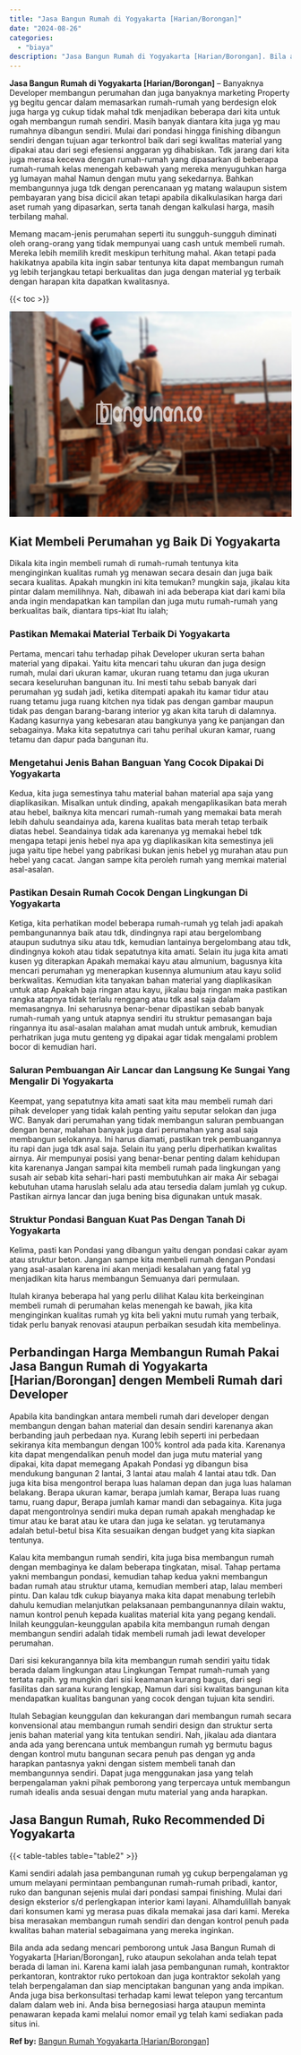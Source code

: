 ```yaml
---
title: "Jasa Bangun Rumah di Yogyakarta [Harian/Borongan]"
date: "2024-08-26"
categories: 
  - "biaya"
description: "Jasa Bangun Rumah di Yogyakarta [Harian/Borongan]. Bila anda ada sedang mencari pemborong untuk Jasa Bangun Rumah di Yogyakarta [Harian/Borongan], ruko ata..."
---
```


**Jasa Bangun Rumah di Yogyakarta \[Harian/Borongan\]** – Banyaknya Developer membangun perumahan dan juga banyaknya marketing Property yg begitu gencar dalam memasarkan rumah-rumah yang berdesign elok juga harga yg cukup tidak mahal tdk menjadikan beberapa dari kita untuk ogah membangun rumah sendiri. Masih banyak diantara kita juga yg mau rumahnya dibangun sendiri. Mulai dari pondasi hingga finishing dibangun sendiri dengan tujuan agar terkontrol baik dari segi kwalitas material yang dipakai atau dari segi efesiensi anggaran yg dihabiskan. Tdk jarang dari kita juga merasa kecewa dengan rumah-rumah yang dipasarkan di beberapa rumah-rumah kelas menengah kebawah yang mereka menyuguhkan harga yg lumayan mahal Namun dengan mutu yang sekedarnya. Bahkan membangunnya juga tdk dengan perencanaan yg matang walaupun sistem pembayaran yang bisa dicicil akan tetapi apabila dikalkulasikan harga dari aset rumah yang dipasarkan, serta tanah dengan kalkulasi harga, masih terbilang mahal.

Memang macam-jenis perumahan seperti itu sungguh-sungguh diminati oleh orang-orang yang tidak mempunyai uang cash untuk membeli rumah. Mereka lebih memilih kredit meskipun terhitung mahal. Akan tetapi pada hakikatnya apabila kita ingin sabar tentunya kita dapat membangun rumah yg lebih terjangkau tetapi berkualitas dan juga dengan material yg terbaik dengan harapan kita dapatkan kwalitasnya.

{{< toc >}}

![Jasa Bangun Rumah di Yogyakarta [Harian/Borongan]](/images/borong-bangunan-34.png)

## Kiat Membeli Perumahan yg Baik Di Yogyakarta

Dikala kita ingin membeli rumah di rumah-rumah tentunya kita menginginkan kualitas rumah yg menawan secara desain dan juga baik secara kualitas. Apakah mungkin ini kita temukan? mungkin saja, jikalau kita pintar dalam memilihnya. Nah, dibawah ini ada beberapa kiat dari kami bila anda ingin mendapatkan kan tampilan dan juga mutu rumah-rumah yang berkualitas baik, diantara tips-kiat Itu ialah;

### Pastikan Memakai Material Terbaik Di Yogyakarta

Pertama, mencari tahu terhadap pihak Developer ukuran serta bahan material yang dipakai. Yaitu kita mencari tahu ukuran dan juga design rumah, mulai dari ukuran kamar, ukuran ruang tetamu dan juga ukuran secara keseluruhan bangunan itu. Ini mesti tahu sebab banyak dari perumahan yg sudah jadi, ketika ditempati apakah itu kamar tidur atau ruang tetamu juga ruang kitchen nya tidak pas dengan gambar maupun tidak pas dengan barang-barang interior yg akan kita taruh di dalamnya. Kadang kasurnya yang kebesaran atau bangkunya yang ke panjangan dan sebagainya. Maka kita sepatutnya cari tahu perihal ukuran kamar, ruang tetamu dan dapur pada bangunan itu.

### Mengetahui Jenis Bahan Banguan Yang Cocok Dipakai Di Yogyakarta

Kedua, kita juga semestinya tahu material bahan material apa saja yang diaplikasikan. Misalkan untuk dinding, apakah mengaplikasikan bata merah atau hebel, baiknya kita mencari rumah-rumah yang memakai bata merah lebih dahulu seandainya ada, karena kualitas bata merah tetap terbaik diatas hebel. Seandainya tidak ada karenanya yg memakai hebel tdk mengapa tetapi jenis hebel nya apa yg diaplikasikan kita semestinya jeli juga yaitu tipe hebel yang pabrikasi bukan jenis hebel yg murahan atau pun hebel yang cacat. Jangan sampe kita peroleh rumah yang memkai material asal-asalan.

### Pastikan Desain Rumah Cocok Dengan Lingkungan Di Yogyakarta

Ketiga, kita perhatikan model beberapa rumah-rumah yg telah jadi apakah pembangunannya baik atau tdk, dindingnya rapi atau bergelombang ataupun sudutnya siku atau tdk, kemudian lantainya bergelombang atau tdk, dindingnya kokoh atau tidak sepatutnya kita amati. Selain itu juga kita amati kusen yg diterapkan Apakah memakai kayu atau almunium, bagusnya kita mencari perumahan yg menerapkan kusennya alumunium atau kayu solid berkwalitas. Kemudian kita tanyakan bahan material yang diaplikasikan untuk atap Apakah baja ringan atau kayu, jikalau baja ringan maka pastikan rangka atapnya tidak terlalu renggang atau tdk asal saja dalam memasangnya. Ini seharusnya benar-benar dipastikan sebab banyak rumah-rumah yang untuk atapnya sendiri itu struktur pemasangan baja ringannya itu asal-asalan malahan amat mudah untuk ambruk, kemudian perhatrikan juga mutu genteng yg dipakai agar tidak mengalami problem bocor di kemudian hari.

### Saluran Pembuangan Air Lancar dan Langsung Ke Sungai Yang Mengalir Di Yogyakarta

Keempat, yang sepatutnya kita amati saat kita mau membeli rumah dari pihak developer yang tidak kalah penting yaitu seputar selokan dan juga WC. Banyak dari perumahan yang tidak membangun saluran pembuangan dengan benar, malahan banyak juga dari perumahan yang asal saja membangun selokannya. Ini harus diamati, pastikan trek pembuangannya itu rapi dan juga tdk asal saja. Selain itu yang perlu diperhatikan kwalitas airnya. Air mempunyai posisi yang benar-benar penting dalam kehidupan kita karenanya Jangan sampai kita membeli rumah pada lingkungan yang susah air sebab kita sehari-hari pasti membutuhkan air maka Air sebagai kebutuhan utama haruslah selalu ada atau tersedia dalam jumlah yg cukup. Pastikan airnya lancar dan juga bening bisa digunakan untuk masak.

### Struktur Pondasi Banguan Kuat Pas Dengan Tanah Di Yogyakarta

Kelima, pasti kan Pondasi yang dibangun yaitu dengan pondasi cakar ayam atau struktur beton. Jangan sampe kita membeli rumah dengan Pondasi yang asal-asalan karena ini akan menjadi kesalahan yang fatal yg menjadikan kita harus membangun Semuanya dari permulaan.

Itulah kiranya beberapa hal yang perlu dilihat Kalau kita berkeinginan membeli rumah di perumahan kelas menengah ke bawah, jika kita menginginkan kualitas rumah yg kita beli yakni mutu rumah yang terbaik, tidak perlu banyak renovasi ataupun perbaikan sesudah kita membelinya.

## Perbandingan Harga Membangun Rumah Pakai Jasa Bangun Rumah di Yogyakarta \[Harian/Borongan\] dengen Membeli Rumah dari Developer

Apabila kita bandingkan antara membeli rumah dari developer dengan membangun dengan bahan material dan desain sendiri karenanya akan berbanding jauh perbedaan nya. Kurang lebih seperti ini perbedaan sekiranya kita membangun dengan 100% kontrol ada pada kita. Karenanya kita dapat mengendalikan penuh model dan juga mutu material yang dipakai, kita dapat memegang Apakah Pondasi yg dibangun bisa mendukung bangunan 2 lantai, 3 lantai atau malah 4 lantai atau tdk. Dan juga kita bisa mengontrol berapa luas halaman depan dan juga luas halaman belakang. Berapa ukuran kamar, berapa jumlah kamar, Berapa luas ruang tamu, ruang dapur, Berapa jumlah kamar mandi dan sebagainya. Kita juga dapat mengontrolnya sendiri muka depan rumah apakah menghadap ke timur atau ke barat atau ke utara dan juga ke selatan. yg terutamanya adalah betul-betul bisa Kita sesuaikan dengan budget yang kita siapkan tentunya.

Kalau kita membangun rumah sendiri, kita juga bisa membangun rumah dengan membaginya ke dalam beberapa tingkatan, misal. Tahap pertama yakni membangun pondasi, kemudian tahap kedua yakni membangun badan rumah atau struktur utama, kemudian memberi atap, lalau memberi pintu. Dan kalau tdk cukup biayanya maka kita dapat menabung terlebih dahulu kemudian melanjutkan pelaksanaan pembangunannya dilain waktu, namun kontrol penuh kepada kualitas material kita yang pegang kendali. Inilah keunggulan-keunggulan apabila kita membangun rumah dengan membangun sendiri adalah tidak membeli rumah jadi lewat developer perumahan.

Dari sisi kekurangannya bila kita membangun rumah sendiri yaitu tidak berada dalam lingkungan atau Lingkungan Tempat rumah-rumah yang tertata rapih. yg mungkin dari sisi keamanan kurang bagus, dari segi fasilitas dan sarana kurang lengkap, Namun dari sisi kwalitas bangunan kita mendapatkan kualitas bangunan yang cocok dengan tujuan kita sendiri.

Itulah Sebagian keunggulan dan kekurangan dari membangun rumah secara konvensional atau membangun rumah sendiri design dan struktur serta jenis bahan material yang kita tentukan sendiri. Nah, jikalau ada diantara anda ada yang berencana untuk membangun rumah yg bermutu bagus dengan kontrol mutu bangunan secara penuh pas dengan yg anda harapkan pantasnya yakni dengan sistem membeli tanah dan membangunnya sendiri. Dapat juga menggunakan jasa yang telah berpengalaman yakni pihak pemborong yang terpercaya untuk membangun rumah idealis anda sesuai dengan mutu material yang anda harapkan.

## Jasa Bangun Rumah, Ruko Recommended Di Yogyakarta

{{< table-tables table="table2" >}}

Kami sendiri adalah jasa pembangunan rumah yg cukup berpengalaman yg umum melayani permintaan pembangunan rumah-rumah pribadi, kantor, ruko dan bangunan sejenis mulai dari pondasi sampai finishing. Mulai dari design eksterior s/d perlengkapan interior kami layani. Alhamdulillah banyak dari konsumen kami yg merasa puas dikala memakai jasa dari kami. Mereka bisa merasakan membangun rumah sendiri dan dengan kontrol penuh pada kwalitas bahan material sebagaimana yang mereka inginkan.

Bila anda ada sedang mencari pemborong untuk Jasa Bangun Rumah di Yogyakarta \[Harian/Borongan\], ruko ataupun sekolahan anda telah tepat berada di laman ini. Karena kami ialah jasa pembangunan rumah, kontraktor perkantoran, kontraktor ruko pertokoan dan juga kontraktor sekolah yang telah berpengalaman dan siap menciptakan bangunan yang anda impikan. Anda juga bisa berkonsultasi terhadap kami lewat telepon yang tercantum dalam dalam web ini. Anda bisa bernegosiasi harga ataupun meminta penawaran kepada kami melalui nomor email yg telah kami sediakan pada situs ini.

**Ref by:** [Bangun Rumah Yogyakarta [Harian/Borongan]](https://id.wikipedia.org/wiki/Bangun)
